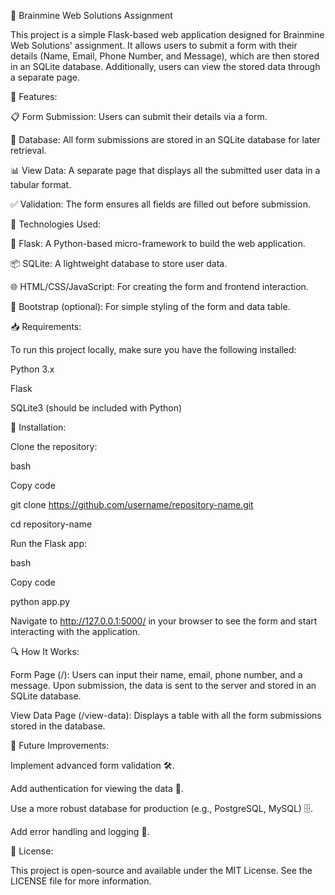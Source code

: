 🧠 Brainmine Web Solutions Assignment

This project is a simple Flask-based web application designed for Brainmine Web Solutions' assignment. It allows users to submit a form with their details (Name, Email, Phone Number, and Message), which are then stored in an SQLite database. Additionally, users can view the stored data through a separate page.



🌟 Features:

📋 Form Submission: Users can submit their details via a form.

💾 Database: All form submissions are stored in an SQLite database for later retrieval.

📊 View Data: A separate page that displays all the submitted user data in a tabular format.

✅ Validation: The form ensures all fields are filled out before submission.



🔧 Technologies Used:

🐍 Flask: A Python-based micro-framework to build the web application.

📦 SQLite: A lightweight database to store user data.

🌐 HTML/CSS/JavaScript: For creating the form and frontend interaction.

🔲 Bootstrap (optional): For simple styling of the form and data table.



📥 Requirements:

To run this project locally, make sure you have the following installed:

Python 3.x

Flask

SQLite3 (should be included with Python)



🚀 Installation:

Clone the repository:

bash

Copy code

git clone https://github.com/username/repository-name.git

cd repository-name

Run the Flask app:

bash

Copy code

python app.py

Navigate to http://127.0.0.1:5000/ in your browser to see the form and start interacting with the application.



🔍 How It Works:

Form Page (/): Users can input their name, email, phone number, and a message. Upon submission, the data is sent to the server and stored in an SQLite database.

View Data Page (/view-data): Displays a table with all the form submissions stored in the database.



🚀 Future Improvements:

Implement advanced form validation 🛠️.

Add authentication for viewing the data 🔐.

Use a more robust database for production (e.g., PostgreSQL, MySQL) 🗄️.

Add error handling and logging 📜.

📝 License:

This project is open-source and available under the MIT License. See the LICENSE file for more information.
